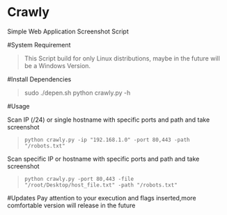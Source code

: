 # Crawly
Simple Web Application Screenshot Script

#System Requirement
> This Script build for only Linux distributions, maybe in the future will be a Windows Version.

#Install Dependencies
> sudo ./depen.sh
> python crawly.py -h 

#Usage

Scan IP (/24) or single hostname with specific ports and path and take screenshot
> `python crawly.py -ip "192.168.1.0" -port 80,443 -path "/robots.txt"`

Scan specific IP or hostname with specific ports and path and take screenshot
> `python crawly.py -port 80,443 -file "/root/Desktop/host_file.txt" -path "/robots.txt"`

#Updates
Pay attention to your execution and flags inserted,more comfortable version will release in the future 
